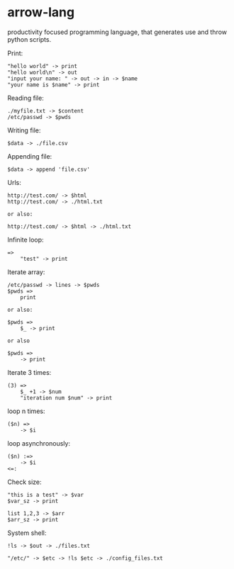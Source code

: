 # arrow-lang
productivity focused programming language, that generates use and throw python scripts.


Print:

    "hello world" -> print
    "hello world\n" -> out
    "input your name: " -> out -> in -> $name
    "your name is $name" -> print


Reading file:

    ./myfile.txt -> $content            
    /etc/passwd -> $pwds

Writing file:

    $data -> ./file.csv        

Appending file:

    $data -> append 'file.csv'

Urls:

    http://test.com/ -> $html
    http://test.com/ -> ./html.txt

    or also:

    http://test.com/ -> $html -> ./html.txt


Infinite loop:

    =>
        "test" -> print

Iterate array:

    /etc/passwd -> lines -> $pwds
    $pwds =>
        print

    or also:

    $pwds =>
        $_ -> print

    or also

    $pwds =>
        -> print

Iterate 3 times:

    (3) =>
        $_ +1 -> $num
        "iteration num $num" -> print


loop n times:

    ($n) =>
        -> $i

loop asynchronously:

    ($n) :=>
        -> $i
    <=:


Check size:

    "this is a test" -> $var
    $var_sz -> print

    list 1,2,3 -> $arr
    $arr_sz -> print


System shell:

    !ls -> $out -> ./files.txt

    "/etc/" -> $etc -> !ls $etc -> ./config_files.txt
